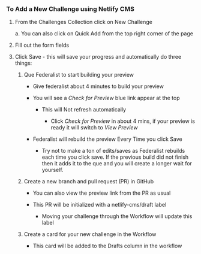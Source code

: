 ### To Add a New Challenge using Netlify CMS

1.  From the Challenges Collection click on New Challenge

	a.  You can also click on Quick Add from the top right corner of the page

2.  Fill out the form fields  

3.  Click Save - this will save your progress and automatically do three things:

	1.  Que Federalist to start building your preview

		-  Give federalist about 4 minutes to build your preview

		-  You will see a *Check for Preview* blue link appear at the top

			-  This will Not refresh automatically

				-  Click *Check for Preview* in about 4 mins, if your preview is ready it will switch to *View Preview*

	    -  Federalist will rebuild the preview Every Time you click Save

            -  Try not to make a ton of edits/saves as Federalist rebuilds each time you click save. If the previous build did not finish then it adds it to the que and you will create a longer wait for yourself.

	2.  Create a new branch and pull request (PR) in GitHub

		-  You can also view the preview link from the PR as usual

		-  This PR will be initialized with a netlify-cms/draft label

			-  Moving your challenge through the Workflow will update this label

	3.  Create a card for your new challenge in the Workflow

        -  This card will be added to the Drafts column in the workflow